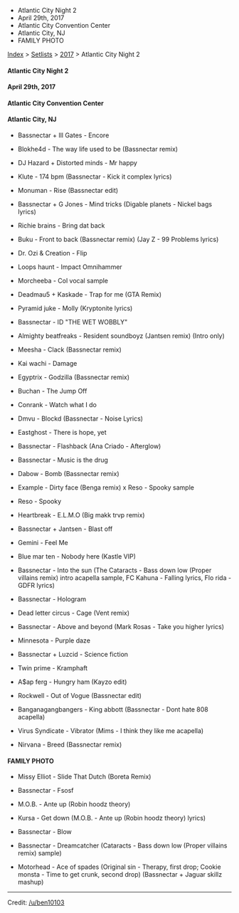   * Atlantic City Night 2
  * April 29th, 2017
  * Atlantic City Convention Center
  * Atlantic City, NJ
  * FAMILY PHOTO

[Index](https://www.reddit.com/r/bassnectar/wiki/index) >
[Setlists](https://www.reddit.com/r/bassnectar/wiki/interactive/setlists) >
[2017](https://www.reddit.com/r/bassnectar/wiki/interactive/setlists/2017) >
Atlantic City Night 2

#### Atlantic City Night 2

#### April 29th, 2017

#### Atlantic City Convention Center

#### Atlantic City, NJ



  * Bassnectar + Ill Gates - Encore

  * Blokhe4d - The way life used to be (Bassnectar remix)

  * DJ Hazard + Distorted minds - Mr happy

  * Klute - 174 bpm (Bassnectar - Kick it complex lyrics)

  * Monuman - Rise (Bassnectar edit)

  * Bassnectar + G Jones - Mind tricks (Digable planets - Nickel bags lyrics)

  * Richie brains - Bring dat back

  * Buku - Front to back (Bassnectar remix) (Jay Z - 99 Problems lyrics)

  * Dr. Ozi & Creation - Flip

  * Loops haunt - Impact Omnihammer

  * Morcheeba - Col vocal sample

  * Deadmau5 + Kaskade - Trap for me (GTA Remix)

  * Pyramid juke - Molly (Kryptonite lyrics)

  * Bassnectar - ID "THE WET WOBBLY"

  * Almighty beatfreaks - Resident soundboyz (Jantsen remix) (Intro only)

  * Meesha - Clack (Bassnectar remix)

  * Kai wachi - Damage

  * Egyptrix - Godzilla (Bassnectar remix)

  * Buchan - The Jump Off

  * Conrank - Watch what I do

  * Dmvu - Blockd (Bassnectar - Noise Lyrics)

  * Eastghost - There is hope, yet

  * Bassnectar - Flashback (Ana Criado - Afterglow)

  * Bassnectar - Music is the drug

  * Dabow - Bomb (Bassnectar remix)

  * Example - Dirty face (Benga remix) x Reso - Spooky sample

  * Reso - Spooky

  * Heartbreak - E.L.M.O (Big makk trvp remix)

  * Bassnectar + Jantsen - Blast off

  * Gemini - Feel Me

  * Blue mar ten - Nobody here (Kastle VIP) 

  * Bassnectar - Into the sun (The Cataracts - Bass down low (Proper villains remix) intro acapella sample, FC Kahuna - Falling lyrics, Flo rida - GDFR lyrics)

  * Bassnectar - Hologram

  * Dead letter circus - Cage (Vent remix)

  * Bassnectar - Above and beyond (Mark Rosas - Take you higher lyrics)

  * Minnesota - Purple daze

  * Bassnectar + Luzcid - Science fiction

  * Twin prime - Kramphaft

  * A$ap ferg - Hungry ham (Kayzo edit)

  * Rockwell - Out of Vogue (Bassnectar edit)

  * Banganagangbangers - King abbott (Bassnectar - Dont hate 808 acapella)

  * Virus Syndicate - Vibrator (Mims - I think they like me acapella)

  * Nirvana - Breed (Bassnectar remix)

#### FAMILY PHOTO

  * Missy Elliot - Slide That Dutch (Boreta Remix)

  * Bassnectar - Fsosf

  * M.O.B. - Ante up (Robin hoodz theory)

  * Kursa - Get down (M.O.B. - Ante up (Robin hoodz theory) lyrics)

  * Bassnectar - Blow

  * Bassnectar - Dreamcatcher (Cataracts - Bass down low (Proper villains remix) sample)

  * Motorhead - Ace of spades (Original sin - Therapy, first drop; Cookie monsta - Time to get crunk, second drop) (Bassnectar + Jaguar skillz mashup) 

* * *

Credit: [/u/ben10103](/u/ben10103)

